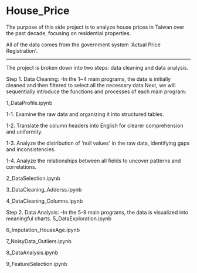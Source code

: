 # House_Price
The purpose of this side project is to analyze house prices in Taiwan over the past decade, focusing on residential properties.

All of the data comes from the government system 'Actual Price Registration'.

---------------------------------------------------------------
The project is broken down into two steps: data cleaning and data analysis.

Step 1. Data Cleaning:
-In the 1~4 main programs, the data is initially cleaned and then filtered to select all the necessary data.Next, we will sequentially introduce the functions and processes of each main program:

1_DataProfile.ipynb

1-1. Examine the raw data and organizing it into structured tables.

1-2. Translate the column headers into English for clearer comprehension and uniformity.

1-3. Analyze the distribution of 'null values' in the raw data, identifying gaps and inconsistencies.

1-4. Analyze the relationships between all fields to uncover patterns and correlations.

2_DataSelection.ipynb

3_DataCleaning_Adderss.ipynb

4_DataCleaning_Columns.ipynb

Step 2. Data Analysis:
-In the 5-9 main programs, the data is visualized into meaningful charts.
5_DataExploration.ipynb

6_Imputation_HouseAge.ipynb

7_NoisyData_Outliers.ipynb

8_DataAnalysis.ipynb

9_FeatureSelection.ipynb
